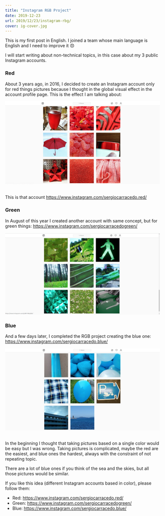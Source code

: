 ```yaml
---
title: "Instagram RGB Project"
date: 2019-12-23
url: 2019/12/23/instagram-rbg/
cover: ig-cover.jpg
---
```

This is my first post  in English. I joined a team whose main language is English and I need to improve it :disappointed:

I will start writing about non-technical topics, in this case about my 3 public Instagram accounts.

### Red

About 3 years ago, in 2016, I decided to create an Instagram account only for red things pictures because I thought in the global visual effect in the account profile page. This is the effect I am talking about:

![](sergiocarracedo-red.png)
&nbsp;

This is that account https://www.instagram.com/sergiocarracedo.red/

### Green

In August of this year I created another account with same concept, but for green things: https://www.instagram.com/sergiocarracedogreen/

![](sergiocarracedo-green.png)

### Blue

And a few days later, I completed the RGB project creating the blue one: https://www.instagram.com/sergiocarracedo.blue/

![](sergiocarracedo-blue.png)
&nbsp;




In the beginning I thought that taking pictures based on a single color would be easy but I was wrong. Taking pictures is complicated, maybe the red are the easiest, and blue ones the hardest, always with the constraint of not repeating topic.

There are a lot of blue ones if you think of the sea and the skies, but all those pictures would be similar.

If you like this idea (different Instagram accounts based in color), please follow them:

- Red: https://www.instagram.com/sergiocarracedo.red/
- Green: https://www.instagram.com/sergiocarracedogreen/
- Blue: https://www.instagram.com/sergiocarracedo.blue/
